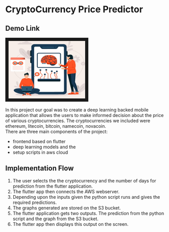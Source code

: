 # CryptoCurrency Price Predictor

## Demo Link
<a href="https://www.youtube.com/shorts/oJvB3v74WUc" target="_blank">
 <img src="https://github.com/asquare-el/cypto/blob/main/photo_2021-10-19_23-29-50.jpg" alt="Watch the video" width="240" height="180" border="10" />
</a>


In this project our goal was to create a deep learning backed mobile application that allows the users to make informed decision about the price of various cryptocurrencies.
The cryptocurrencies we included were ethereum, litecoin, bitcoin, namecoin, novacoin. 
<br>There are three main components of the project: 
* frontend based on flutter 
* deep learning models and the 
* setup scripts in aws cloud

## Implementation Flow

1. The user selects the the cryptocurrency and the number of days for prediction from the flutter application.
2. The flutter app then connects the AWS webserver.
3. Depending upon the inputs given the python script runs and gives the required predictions.
4. The graphs generated are stored on the S3 bucket.
5. The flutter application gets two outputs. The prediction from the python script and the graph from the S3 bucket.
6. The flutter app then displays this output on the screen.

